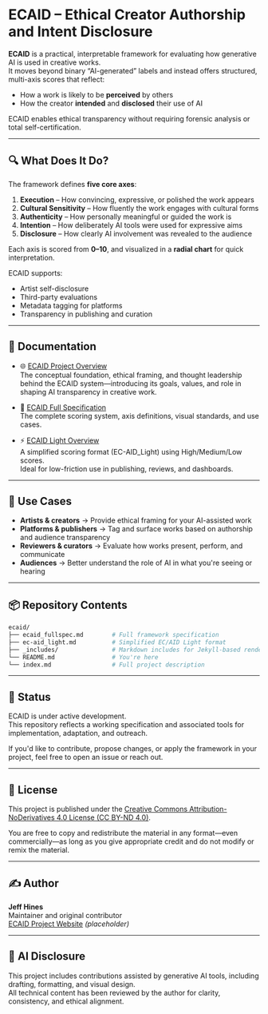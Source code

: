 # ECAID – Ethical Creator Authorship and Intent Disclosure

**ECAID** is a practical, interpretable framework for evaluating how generative AI is used in creative works.  
It moves beyond binary “AI-generated” labels and instead offers structured, multi-axis scores that reflect:

- How a work is likely to be **perceived** by others  
- How the creator **intended** and **disclosed** their use of AI

ECAID enables ethical transparency without requiring forensic analysis or total self-certification.

---

## 🔍 What Does It Do?

The framework defines **five core axes**:

1. **Execution** – How convincing, expressive, or polished the work appears  
2. **Cultural Sensitivity** – How fluently the work engages with cultural forms  
3. **Authenticity** – How personally meaningful or guided the work is  
4. **Intention** – How deliberately AI tools were used for expressive aims  
5. **Disclosure** – How clearly AI involvement was revealed to the audience

Each axis is scored from **0–10**, and visualized in a **radial chart** for quick interpretation.

ECAID supports:

- Artist self-disclosure  
- Third-party evaluations  
- Metadata tagging for platforms  
- Transparency in publishing and curation

---

## 📄 Documentation

- 🌐 [ECAID Project Overview](/index.md)  
  The conceptual foundation, ethical framing, and thought leadership behind the ECAID system—introducing its goals, values, and role in shaping AI transparency in creative work.

- 🧭 [ECAID Full Specification](/ecaid_fullspec/)  
  The complete scoring system, axis definitions, visual standards, and use cases.

- ⚡ [ECAID Light Overview](/ecaid_light/)  
  A simplified scoring format (EC-AID_Light) using High/Medium/Low scores.  
  Ideal for low-friction use in publishing, reviews, and dashboards.

---

## 🧰 Use Cases

- **Artists & creators** → Provide ethical framing for your AI-assisted work  
- **Platforms & publishers** → Tag and surface works based on authorship and audience transparency  
- **Reviewers & curators** → Evaluate how works present, perform, and communicate  
- **Audiences** → Better understand the role of AI in what you're seeing or hearing

---

## 📦 Repository Contents

```bash
ecaid/
├── ecaid_fullspec.md        # Full framework specification
├── ec-aid_light.md          # Simplified EC/AID Light format
├── _includes/               # Markdown includes for Jekyll-based rendering
└── README.md                # You're here
└── index.md                 # Full project description
```

---

## 🚧 Status

ECAID is under active development.  
This repository reflects a working specification and associated tools for implementation, adaptation, and outreach.

If you'd like to contribute, propose changes, or apply the framework in your project, feel free to open an issue or reach out.

---

## 📖 License

This project is published under the [Creative Commons Attribution-NoDerivatives 4.0 License (CC BY-ND 4.0)](https://creativecommons.org/licenses/by-nd/4.0/).

You are free to copy and redistribute the material in any format—even commercially—as long as you give appropriate credit and do not modify or remix the material.

---

## ✍️ Author
**Jeff Hines**  
Maintainer and original contributor  
[ECAID Project Website](https://ecaid.site) *(placeholder)*

---

## 🤖 AI Disclosure

This project includes contributions assisted by generative AI tools, including drafting, formatting, and visual design.  
All technical content has been reviewed by the author for clarity, consistency, and ethical alignment.
